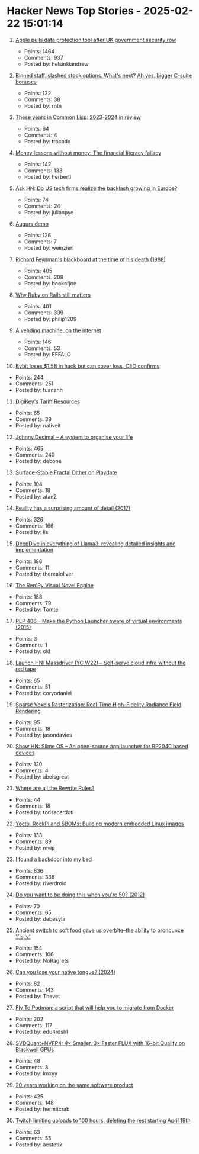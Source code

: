 # Hacker News Top Stories - 2025-02-22 15:01:14

1. [Apple pulls data protection tool after UK government security row](https://www.bbc.com/news/articles/cgj54eq4vejo)
   - Points: 1464
   - Comments: 937
   - Posted by: helsinkiandrew

2. [Binned staff, slashed stock options. What's next? Ah yes, bigger C-suite bonuses](https://www.theregister.com/2025/02/22/meta_pumps_executive_bonuses/)
   - Points: 132
   - Comments: 38
   - Posted by: rntn

3. [These years in Common Lisp: 2023-2024 in review](https://lisp-journey.gitlab.io/blog/these-years-in-common-lisp-2023-2024-in-review/)
   - Points: 64
   - Comments: 4
   - Posted by: trocado

4. [Money lessons without money: The financial literacy fallacy](https://anandsanwal.me/financial-literacy-fallacy/)
   - Points: 142
   - Comments: 133
   - Posted by: herbertl

5. [Ask HN: Do US tech firms realize the backlash growing in Europe?](undefined)
   - Points: 74
   - Comments: 24
   - Posted by: julianpye

6. [Augurs demo](https://demo.augu.rs/)
   - Points: 126
   - Comments: 7
   - Posted by: weinzierl

7. [Richard Feynman's blackboard at the time of his death (1988)](https://digital.archives.caltech.edu/collections/Images/1.10-29/)
   - Points: 405
   - Comments: 208
   - Posted by: bookofjoe

8. [Why Ruby on Rails still matters](https://www.contraption.co/rails-versus-nextjs/)
   - Points: 401
   - Comments: 339
   - Posted by: philip1209

9. [A vending machine, on the internet](https://threekindwords.com/blog/vending-machine-on-the-internet/)
   - Points: 146
   - Comments: 53
   - Posted by: EFFALO

10. [Bybit loses $1.5B in hack but can cover loss, CEO confirms](https://www.tradingview.com/news/coindesk:cda1c390e094b:0-bybit-ceo-confirms-exchange-was-hacked-for-1-46b-says-his-firm-can-cover-the-loss/)
   - Points: 244
   - Comments: 251
   - Posted by: tuananh

11. [DigiKey's Tariff Resources](https://www.digikey.com/en/resources/tariff-resources)
   - Points: 65
   - Comments: 39
   - Posted by: nativeit

12. [Johnny.Decimal – A system to organise your life](https://johnnydecimal.com)
   - Points: 465
   - Comments: 240
   - Posted by: debone

13. [Surface-Stable Fractal Dither on Playdate](https://aras-p.info/blog/2025/02/09/Surface-Stable-Fractal-Dither-on-Playdate/)
   - Points: 104
   - Comments: 18
   - Posted by: atan2

14. [Reality has a surprising amount of detail (2017)](http://johnsalvatier.org/blog/2017/reality-has-a-surprising-amount-of-detail)
   - Points: 326
   - Comments: 166
   - Posted by: lis

15. [DeepDive in everything of Llama3: revealing detailed insights and implementation](https://github.com/therealoliver/Deepdive-llama3-from-scratch)
   - Points: 186
   - Comments: 11
   - Posted by: therealoliver

16. [The Ren'Py Visual Novel Engine](https://www.renpy.org/)
   - Points: 188
   - Comments: 79
   - Posted by: Tomte

17. [PEP 486 – Make the Python Launcher aware of virtual environments (2015)](https://peps.python.org/pep-0486/)
   - Points: 3
   - Comments: 1
   - Posted by: okl

18. [Launch HN: Massdriver (YC W22) – Self-serve cloud infra without the red tape](undefined)
   - Points: 65
   - Comments: 51
   - Posted by: coryodaniel

19. [Sparse Voxels Rasterization: Real-Time High-Fidelity Radiance Field Rendering](https://svraster.github.io/)
   - Points: 95
   - Comments: 18
   - Posted by: jasondavies

20. [Show HN: Slime OS – An open-source app launcher for RP2040 based devices](https://github.com/abeisgoat/slime_os)
   - Points: 120
   - Comments: 4
   - Posted by: abeisgreat

21. [Where are all the Rewrite Rules?](https://www.philipzucker.com/rewrite_rules/)
   - Points: 44
   - Comments: 18
   - Posted by: todsacerdoti

22. [Yocto, RockPi and SBOMs: Building modern embedded Linux images](https://vpetersson.com/2025/02/21/yocto-rockpi-and-sboms.html)
   - Points: 133
   - Comments: 89
   - Posted by: mvip

23. [I found a backdoor into my bed](https://trufflesecurity.com/blog/removing-jeff-bezos-from-my-bed)
   - Points: 836
   - Comments: 336
   - Posted by: riverdroid

24. [Do you want to be doing this when you're 50? (2012)](https://prog21.dadgum.com/154.html)
   - Points: 70
   - Comments: 65
   - Posted by: debesyla

25. [Ancient switch to soft food gave us overbite–the ability to pronounce 'f's,'v'](https://www.science.org/content/article/ancient-switch-soft-food-gave-us-overbite-and-ability-pronounce-f-s-and-v-s)
   - Points: 154
   - Comments: 106
   - Posted by: NoRagrets

26. [Can you lose your native tongue? (2024)](https://www.nytimes.com/2024/05/14/magazine/native-language-loss.html)
   - Points: 82
   - Comments: 143
   - Posted by: Thevet

27. [Fly To Podman: a script that will help you to migrate from Docker](https://github.com/Edu4rdSHL/fly-to-podman)
   - Points: 202
   - Comments: 117
   - Posted by: edu4rdshl

28. [SVDQuant+NVFP4: 4× Smaller, 3× Faster FLUX with 16-bit Quality on Blackwell GPUs](https://hanlab.mit.edu/blog/svdquant-nvfp4)
   - Points: 48
   - Comments: 8
   - Posted by: lmxyy

29. [20 years working on the same software product](https://successfulsoftware.net/2025/02/21/20-years-working-on-the-same-software-product/)
   - Points: 425
   - Comments: 148
   - Posted by: hermitcrab

30. [Twitch limiting uploads to 100 hours, deleting the rest starting April 19th](https://twitter.com/twitchsupport/status/1892277199497043994)
   - Points: 63
   - Comments: 55
   - Posted by: aestetix


